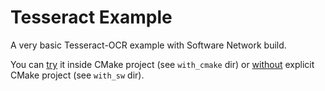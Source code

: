 # Tesseract Example

A very basic Tesseract-OCR example with Software Network build.

You can [try](https://github.com/egorpugin/examples/tree/master/tesseract/sw/with_cmake)
it inside CMake project (see `with_cmake` dir) or
[without](https://github.com/egorpugin/examples/tree/master/tesseract/sw/with_sw)
explicit CMake project (see `with_sw` dir).
